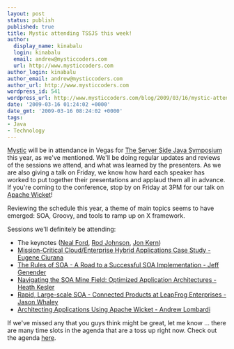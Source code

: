 ```yaml
---
layout: post
status: publish
published: true
title: Mystic attending TSSJS this week!
author:
  display_name: kinabalu
  login: kinabalu
  email: andrew@mysticcoders.com
  url: http://www.mysticcoders.com
author_login: kinabalu
author_email: andrew@mysticcoders.com
author_url: http://www.mysticcoders.com
wordpress_id: 541
wordpress_url: http://www.mysticcoders.com/blog/2009/03/16/mystic-attending-tssjs-this-week/
date: '2009-03-16 01:24:02 +0000'
date_gmt: '2009-03-16 08:24:02 +0000'
tags:
- Java
- Technology
---
```

<p><a href="http://mysticcoders.com/" title="mystic coders - to our success!">Mystic</a> will be in attendance in Vegas for <a href="http://javasymposium.techtarget.com/html/frameworks.html#ALombardiWicket" title="The Server Side Java Symposium" target="_blank">The Server Side Java Symposium</a> this year, as we've mentioned. We'll be doing regular updates and reviews of the sessions we attend, and what was learned by the presenters. As we are also giving a talk on Friday, we know how hard each speaker has worked to put together their presentations and applaud them all in advance. If you're coming to the conference, stop by on Friday at 3PM for our talk on <a href="http://wicket.apache.org" title="Apache Wicket" target="_blank">Apache Wicket</a>!</p>
<p>Reviewing the schedule this year, a theme of main topics seems to have emerged: SOA, Groovy, and tools to ramp up on X framework.</p>
<p>Sessions we'll definitely be attending:</p>
<ul>
<li>The keynotes (<a href="http://javasymposium.techtarget.com/html/sessions.html#NFordKeynote" title="Neal Ford" target="_blank">Neal Ford</a>, <a href="http://javasymposium.techtarget.com/html/sessions.html#RJohnsonKeynote" title="Rod Johnson" target="_blank">Rod Johnson</a>, <a href="http://javasymposium.techtarget.com/html/sessions.html#JKernKeynote" title="Jon Kern" target="_blank">Jon Kern</a>)</li>
<li><a href="http://javasymposium.techtarget.com/html/architecture.html#ECiuranaCloud" title="Mission-Critical Cloud/Enterprise Hybrid Applications Case Study" target="_blank">Mission-Critical Cloud/Enterprise Hybrid Applications Case Study - Eugene Ciurana</a></li>
<li><a href="http://javasymposium.techtarget.com/html/soa.html#JGenenderSOA" title="The Rules of SOA" target="_blank">The Rules of SOA - A Road to a Successful SOA Implementation - Jeff Genender</a></li>
<li><a href="http://javasymposium.techtarget.com/html/soa.html#HKeslerSOA" title="Heath Kesler - Navigating SOA Minefield" target="_blank">Navigating the SOA Mine Field: Optimized Application Architectures - Heath Kesler</a></li>
<li><a href="http://javasymposium.techtarget.com/html/soa.html#JWhaleySOA" title="Rapid, Large-scale SOA - Connected Products at LeapFrog Enterprises - Jason Whaley" target="_blank">Rapid, Large-scale SOA - Connected Products at LeapFrog Enterprises - Jason Whaley</a></li>
<li><a href="http://javasymposium.techtarget.com/html/frameworks.html#ALombardiWicket" title="Architecting Applications using Apache Wicket - Andrew Lombardi" target="_blank">Architecting Applications Using Apache Wicket - Andrew Lombardi</a></li>
</ul>
<p>If we've missed any that you guys think might be great, let me know ... there are many time slots in the agenda that are a toss up right now. Check out the agenda <a href="http://javasymposium.techtarget.com/html/agenda.html" title="TSSJS/LV Agenda" target="_blank">here</a>.</p>
